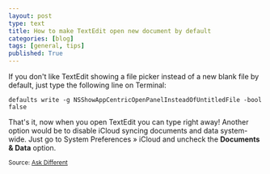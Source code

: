 ```yaml
---
layout: post
type: text
title: How to make TextEdit open new document by default
categories: [blog]
tags: [general, tips]
published: True
---
```


If you don't like TextEdit showing a file picker instead of a new blank file by default, just type the following line on Terminal:

```
defaults write -g NSShowAppCentricOpenPanelInsteadOfUntitledFile -bool false
```

That's it, now when you open TextEdit you can type right away! Another option would be to disable iCloud syncing documents and data system-wide. Just go to System Preferences » iCloud and uncheck the **Documents & Data** option.

<small>Source: [Ask Different](http://apple.stackexchange.com/questions/61406/how-to-make-textedit-open-with-a-blank-file-by-default)</small>